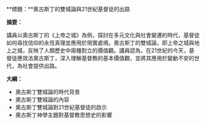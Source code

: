 **標題：**奧古斯丁的雙城論與21世紀基督徒的出路

**摘要：**

講員以奧古斯丁的《上帝之城》為例，探討在多元文化與社會變遷的時代，基督徒如何尋找信仰的永恆真理並應用於現實處境。奧古斯丁的雙城論，即上帝之城與地上之城，反映了人類歷史中兩種對立的價值觀。講員認為，在21世紀的今天，基督徒應效法奧古斯丁，深入理解基督教的基本價值觀，並將其應用於變動不安的世代，為社會提供出路。

**大綱：**

* 奧古斯丁雙城論的時代背景
* 奧古斯丁雙城論的內容
* 奧古斯丁雙城論對21世紀基督徒的啟示
* 奧古斯丁神學主題對基督教思想史的影響